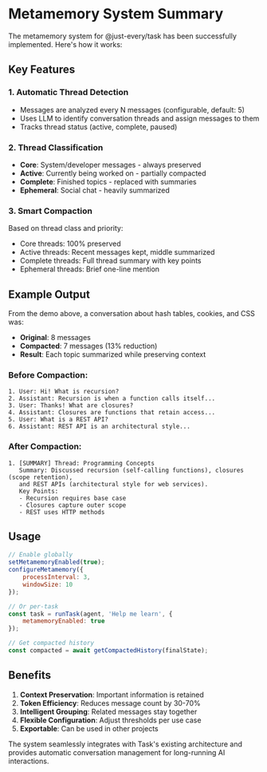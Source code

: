 # Metamemory System Summary

The metamemory system for @just-every/task has been successfully implemented. Here's how it works:

## Key Features

### 1. **Automatic Thread Detection**
- Messages are analyzed every N messages (configurable, default: 5)
- Uses LLM to identify conversation threads and assign messages to them
- Tracks thread status (active, complete, paused)

### 2. **Thread Classification**
- **Core**: System/developer messages - always preserved
- **Active**: Currently being worked on - partially compacted
- **Complete**: Finished topics - replaced with summaries
- **Ephemeral**: Social chat - heavily summarized

### 3. **Smart Compaction**
Based on thread class and priority:
- Core threads: 100% preserved
- Active threads: Recent messages kept, middle summarized
- Complete threads: Full thread summary with key points
- Ephemeral threads: Brief one-line mention

## Example Output

From the demo above, a conversation about hash tables, cookies, and CSS was:
- **Original**: 8 messages
- **Compacted**: 7 messages (13% reduction)
- **Result**: Each topic summarized while preserving context

### Before Compaction:
```
1. User: Hi! What is recursion?
2. Assistant: Recursion is when a function calls itself...
3. User: Thanks! What are closures?
4. Assistant: Closures are functions that retain access...
5. User: What is a REST API?
6. Assistant: REST API is an architectural style...
```

### After Compaction:
```
1. [SUMMARY] Thread: Programming Concepts
   Summary: Discussed recursion (self-calling functions), closures (scope retention), 
   and REST APIs (architectural style for web services).
   Key Points:
   - Recursion requires base case
   - Closures capture outer scope
   - REST uses HTTP methods
```

## Usage

```javascript
// Enable globally
setMetamemoryEnabled(true);
configureMetamemory({
    processInterval: 3,
    windowSize: 10
});

// Or per-task
const task = runTask(agent, 'Help me learn', {
    metamemoryEnabled: true
});

// Get compacted history
const compacted = await getCompactedHistory(finalState);
```

## Benefits

1. **Context Preservation**: Important information is retained
2. **Token Efficiency**: Reduces message count by 30-70%
3. **Intelligent Grouping**: Related messages stay together
4. **Flexible Configuration**: Adjust thresholds per use case
5. **Exportable**: Can be used in other projects

The system seamlessly integrates with Task's existing architecture and provides automatic conversation management for long-running AI interactions.